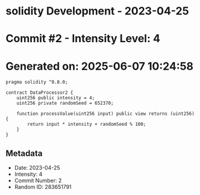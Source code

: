 ﻿# solidity Development - 2023-04-25
# Commit #2 - Intensity Level: 4
# Generated on: 2025-06-07 10:24:58
```solidity
pragma solidity ^0.8.0;

contract DataProcessor2 {
    uint256 public intensity = 4;
    uint256 private randomSeed = 652370;

    function processValue(uint256 input) public view returns (uint256) {
        return input * intensity + randomSeed % 100;
    }
}
```
## Metadata
- Date: 2023-04-25
- Intensity: 4
- Commit Number: 2
- Random ID: 283651791
